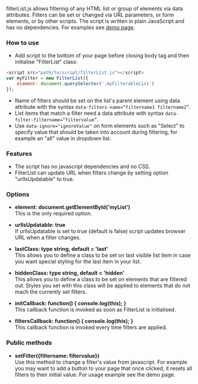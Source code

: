 filterList.js allows filtering of any HTML list or group of elements via data attributes. Filters can be set or changed via URL parameters, or form elements, or by other scripts. The script is written in plain JavaScript and has no dependencies. For examples see [demo page](https://smohadjer.github.io/filterList/demo/demo.html).

### How to use
- Add script to the bottom of your page before closing body tag and then initialise "FilterList" class:
```javascript
<script src="path/to/script/filterList.js"></script>
var myFilter = new FilterList({
	element: document.querySelector('.myFilterableList')
});
```
- Name of filters should be set on the list's parent element using data attribute with the syntax `data-filters-name=“filtername1 filtername2”`.
- List items that match a filter need a data attribute with syntax `data-filter-filtername=“filtervalue”`.
- Use `data-ignore="ignoreValue"` on form elements such as "Select" to specify value that should be taken into account during filtering, for example an "all" value in dropdown list.

### Features
- The script has no javascript dependencies and no CSS.
- FilterList can update URL when filters change by setting option "urlIsUpdatable" to true.

### Options
- **element: document.getElementById('myList')**<br />
This is the only required option.

- **urlIsUpdatable: true**<br />
If urlIsUpdatable is set to true (default is false) script updates browser URL when a filter changes.

- **lastClass: type string, default = 'last'**<br />
This allows you to define a class to be set on last visible list item in case you want special styling for the last item in your list.

- **hiddenClass: type string, default = 'hidden'**<br />
This allows you to define a class to be set on elements that are filtered out. Styles you set with this class will be applied to elements that do not mach the currently set filters.

- **initCallback: function() { console.log(this); }**<br />
This callback function is invoked as soon as FilterList is initialised.

- **filtersCallback: function() { console.log(this); }**<br />
This callback function is invoked every time filters are applied.

### Public methods
- **setFilter({filtername: filtervalue})**<br />
Use this method to change a filter's value from javascript. For example you may want to add a button to your page that once clicked, it resets all filters to their initial value. For usage example see the demo page.
